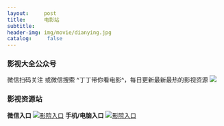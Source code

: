 ```yaml
---
layout:     post
title:      电影站
subtitle:   
header-img: img/movie/dianying.jpg
catalog: 	 false
---
```



### 影视大全公众号
微信扫码关注 或微信搜索 ^丁丁带你看电影^，每日更新最新最热的影视资源
![](https://yabaowang.github.io/img/dianyingweixinhao.png)

### 影视资源站
**微信入口**
[![影院入口](https://yabaowang.github.io/img/movie/yingyuanrukou.jpg)](http://www.liqd.top/)
**手机/电脑入口**
[![影院入口](https://yabaowang.github.io/img/movie/yingyuanrukou.jpg)](http://www.wapianwang.com/)
 


